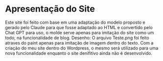 # Apresentação do Site

Este site foi feito com base em uma adaptação do modelo proposto e gerado pelo Claude para que fosse adaptado ao HTML e convertido pelo Chat GPT para uso, o molde serve apenas para imitação do site como um todo, na funcionalidade de blog.
Desenho: O arquivo Teste.png foi feito atraves do paint apenas para imitação de imagem dentro do texto.
Com a criação do meu site dentro do Wordpress, o mesmo será utilizado para uma nova funcionalidade enquanto o site denifitivo ainda não é desenvolvido.
